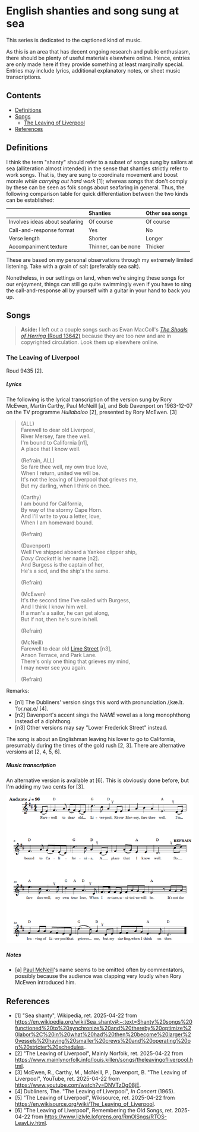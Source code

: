# English shanties and song sung at sea

This series is dedicated to the captioned kind of music.

As this is an area that has decent ongoing research and public enthusiasm, there should be plenty of useful materials elsewhere online. Hence, entries are only made here if they provide something at least marginally special. Entries may include lyrics, additional explanatory notes, or sheet music transcriptions.

## Contents

- [Definitions](#definitions)
- [Songs](#songs)
  - [The Leaving of Liverpool](#the-leaving-of-liverpool)
- [References](#references)

## Definitions

I think the term "shanty" should refer to a subset of songs sung by sailors at sea (alliteration almost intended) in the sense that shanties strictly refer to work songs. That is, they are sung to coordinate movement and boost morale *while carrying out hard work* [1]; whereas songs that don't comply by these can be seen as folk songs about seafaring in general. Thus, the following comparison table for quick differentiation between the two kinds can be established:

|  | Shanties | Other sea songs |
| :-- | :-- | :-- |
| Involves ideas about seafaring | Of course | Of course |
| Call-and-response format | Yes | No |
| Verse length | Shorter | Longer |
| Accompaniment texture | Thinner, can be none | Thicker |

These are based on my personal observations through my extremely limited listening. Take with a grain of salt (preferably sea salt).

Nonetheless, in our settings on land, when we're singing these songs for our enjoyment, things can still go quite swimmingly even if you have to sing the call-and-response all by yourself with a guitar in your hand to back you up.

## Songs

> **Aside:**
> I left out a couple songs such as Ewan MacColl's [*The Shoals of Herring* (Roud 13642)](https://mainlynorfolk.info/ewan.maccoll/songs/theshoalsofherring.html) because they are too new and are in copyrighted circulation. Look them up elsewhere online.

### The Leaving of Liverpool

Roud 9435 [2].

##### Lyrics

The following is the lyrical transcription of the version sung by Rory McEwen, Martin Carthy, Paul McNeill [a], and Bob Davenport on 1963-12-07 on the TV programme *Hullabaloo* [2], presented by Rory McEwen. [3]

> (ALL)  
> Farewell to dear old Liverpool,  
> River Mersey, fare thee well.  
> I'm bound to California [n1],  
> A place that I know well.  
>
> (Refrain, ALL)  
> So fare thee well, my own true love,  
> When I return, united we will be.  
> It's not the leaving of Liverpool that grieves me,  
> But my darling, when I think on thee.  
>
> (Carthy)  
> I am bound for California,  
> By way of the stormy Cape Horn.  
> And I'll write to you a letter, love,  
> When I am homeward bound.  
>
> (Refrain)  
>
> (Davenport)  
> Well I've shipped aboard a Yankee clipper ship,  
> *Davy Crockett* is her name [n2].  
> And Burgess is the captain of her,  
> He's a sod, and the ship's the same.  
>
> (Refrain)  
>
> (McEwen)  
> It's the second time I've sailed with Burgess,  
> And I think I know him well.  
> If a man's a sailor, he can get along,  
> But if not, then he's sure in hell.  
>
> (Refrain)  
>
> (McNeill)  
> Farewell to dear old [Lime Street](https://en.wikipedia.org/wiki/Lime_Street,_Liverpool) [n3],   
> Anson Terrace, and Park Lane.  
> There's only one thing that grieves my mind,  
> I may never see you again.  
>
> (Refrain)

Remarks:
- [n1] The Dubliners' version sings this word with pronunciation /ˌkæ.lɪ.ˈfɔr.naɪ.e/ [4].
- [n2] Davenport's accent sings the *NAME* vowel as a long monophthong instead of a diphthong.
- [n3] Other versions may say "Lower Frederick Street" instead.

The song is about an Englishman leaving his lover to go to California, presumably during the times of the gold rush [2, 3]. There are alternative versions at [2, 4, 5, 6].

##### Music transcription

An alternative version is available at [6]. This is obviously done before, but I'm adding my two cents for [3].

![image](./music/The%20Leaving%20of%20Liverpool.png)

##### Notes

- [a] [Paul McNeill](https://www.mainlynorfolk.info/folk/records/paulmcneill.html)'s name seems to be omitted often by commentators, possibly because the audience was clapping very loudly when Rory McEwen introduced him.

### 

## References

- [1] "Sea shanty", Wikipedia, ret. 2025-04-22 from https://en.wikipedia.org/wiki/Sea_shanty#:~:text=Shanty%20songs%20functioned%20to%20synchronize%20and%20thereby%20optimize%20labor%2C%20in%20what%20had%20then%20become%20larger%20vessels%20having%20smaller%20crews%20and%20operating%20on%20stricter%20schedules..
- [2] "The Leaving of Liverpool", Mainly Norfolk, ret. 2025-04-22 from https://www.mainlynorfolk.info/louis.killen/songs/theleavingofliverpool.html.
- [3] McEwen, R., Carthy, M., McNeill, P., Davenport, B. "The Leaving of Liverpool", YouTube, ret. 2025-04-22 from https://www.youtube.com/watch?v=DNVTzDg08jE.
- [4] Dubliners, The. "The Leaving of Liverpool", *In Concert* (1965).
- [5] "The Leaving of Liverpool", Wikisource, ret. 2025-04-22 from https://en.wikisource.org/wiki/The_Leaving_of_Liverpool.
- [6] "The Leaving of Liverpool", Remembering the Old Songs, ret. 2025-04-22 from https://www.lizlyle.lofgrens.org/RmOlSngs/RTOS-LeavLiv.html.
